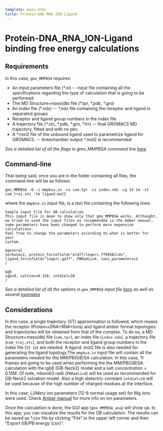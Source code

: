 ```yaml
---
template: main.html
title: Protein-DNA_RNA_ION-Ligand
---
```


# Protein-DNA_RNA_ION-Ligand binding free energy calculations
## Requirements

In this case, `gmx_MMPBSA` requires:

* An input parameters file (*.in) -- input file containing all the specifications regarding the type of calculation that
is going to be performed
* The MD Structure+mass(db) file (*.tpr, *.pdb, *.gro) 
* An index file (*.ndx) -- *.ndx file containing the receptor and ligand in separated groups
* Receptor and ligand group numbers in the index file
* A trajectory file (*.xtc, *.pdb, *.gro, *.trr) -- final GROMACS MD trajectory, fitted and with no pbc.
* A *.mol2 file of the unbound ligand used to parametrize ligand for GROMACS. -- Antechamber output *.mol2 is recommended

_See a detailed list of all the flags in gmx_MMPBSA command line [here][1]_

  [1]: ../../command-line.md#calling-gmx_mmpbsa-from-the-command-line

## Command-line
That being said, once you are in the folder containing all files, the command-line will be as follows:

    gmx_MMPBSA -O -i mmpbsa.in -cs com.tpr -ci index.ndx -cg 33 14 -ct com_traj.xtc -lm ligand.mol2

where the `mmpbsa.in` input file, is a text file containing the following lines:

``` linenums="1"
Sample input file for GB calculation
This input file is mean to show only that gmx_MMPBSA works. Althought,
we tried to used the input files as recommended in the Amber manual, 
some parameters have been changed to perform more expensive calculations.
Feel free to change the parameters according to what is better for your
system.

&general
verbose=2, protein_forcefield="oldff/leaprc.ff99SBildn",
ligand_forcefield="leaprc.gaff", PBRadii=4, ions_parameters=1
/

&gb
igb=8, saltcon=0.150, intdiel=10
/
```

_See a detailed list of all the options in `gmx_MMPBSA` input file [here][1] as well as several [examples][2]_

  [1]: ../../input_file.md#the-input-file
  [2]: ../../input_file.md#sample-input-files

## Considerations
In this case, a single trajectory (ST) approximation is followed, which means the receptor (Protein+DNA+RNA+Ions) and 
ligand amber format topologies and trajectories will be obtained from that of the complex. To 
do so, a MD Structure+mass(db) file (`com.tpr`), an index file (`index.ndx`), a trajectory file (`com_traj.xtc`), and
both the receptor and ligand group numbers in the index file (`33 14`) are needed. A ligand .mol2 file is also needed 
for generating the ligand topology.The `mmpbsa.in` input file will contain all  the parameters needed for the 
MM/PB(GB)SA calculation. In this case, 11 frames are going to be used when performing the the MM/PB(GB)SA calculation 
with the igb8 (GB-Neck2) model and a salt concentration = 0.15M. Of note, mbondi3 radii (`PBRadii=4`) will be used as 
recommended for GB-Neck2 solvation model. Also a high dielectric constant `intdiel=10` will be used because of the 
high number of charged residues at the interface.

In this case, Li/Merz ion parameters (12-6 normal usage set) for Mg ions were used. Check 
[Amber manual](https://ambermd.org/doc12/Amber20.pdf#section.3.6) for more info on ion parameters.

Once the calculation is done, the GUI app (`gmx_MMPBSA_ana`) will show up. In this app, you can visualize the results for 
the GB calculation. The results can be saved as *.csv file by clicking "File" in the upper left corner and then 
"Export GB/PB energy (csv)".
